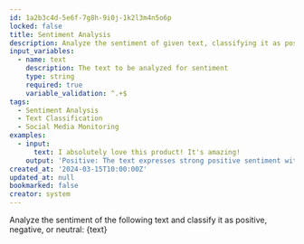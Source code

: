```yaml
---
id: 1a2b3c4d-5e6f-7g8h-9i0j-1k2l3m4n5o6p
locked: false
title: Sentiment Analysis
description: Analyze the sentiment of given text, classifying it as positive, negative, or neutral.
input_variables:
  - name: text
    description: The text to be analyzed for sentiment
    type: string
    required: true
    variable_validation: ^.+$
tags:
  - Sentiment Analysis
  - Text Classification
  - Social Media Monitoring
examples:
  - input:
      text: I absolutely love this product! It's amazing!
    output: 'Positive: The text expresses strong positive sentiment with words like ''love'' and ''amazing''.'
created_at: '2024-03-15T10:00:00Z'
updated_at: null
bookmarked: false
creator: system
---
```


Analyze the sentiment of the following text and classify it as positive, negative, or neutral: {text}

